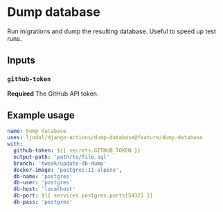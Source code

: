 # Dump database

Run migrations and dump the resulting database. Useful to speed up test runs.

## Inputs

### `github-token`

**Required** The GitHub API token.

## Example usage

```yml
name: Dump database
uses: ljodal/django-actions/dump-database@feature/dump-database
with:
  github-token: ${{ secrets.GITHUB_TOKEN }}
  output-path: 'path/to/file.sql'
  branch: 'tweak/update-db-dump'
  docker-image: 'postgres:11-alpine',
  db-name: 'postgres'
  db-user: 'postgres'
  db-host: 'localhost'
  db-port: ${{ services.postgres.ports[5432] }}
  db-pass: 'postgres'
```
